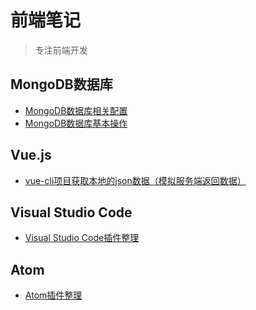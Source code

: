 前端笔记
============

> 专注前端开发

## MongoDB数据库
* [MongoDB数据库相关配置]()
* [MongoDB数据库基本操作]()

## Vue.js
* [vue-cli项目获取本地的json数据（模拟服务端返回数据）]()

## Visual Studio Code
* [Visual Studio Code插件整理]()

## Atom
* [Atom插件整理]()
